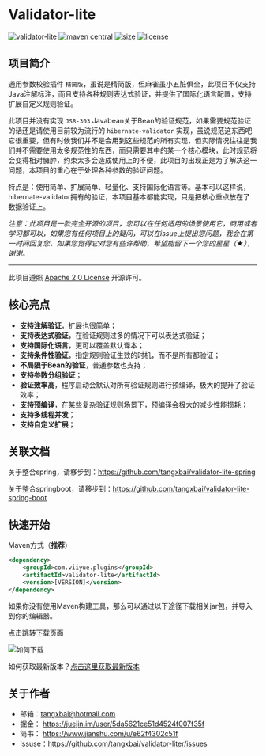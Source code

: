 

# Validator-lite

[![validator-lite](https://img.shields.io/badge/plugin-validator--lite-green?style=flat-square)](https://github.com/tangxbai/mybatis-mappe) [![maven central](https://img.shields.io/badge/maven%20central-v1.0.4-brightgreen?style=flat-square)](https://maven-badges.herokuapp.com/maven-central/org.mybatis/mybatis) ![size](https://img.shields.io/badge/size-155kB-green?style=flat-square) [![license](https://img.shields.io/badge/license-Apache%202-blue?style=flat-square)](http://www.apache.org/licenses/LICENSE-2.0.html)



## 项目简介

通用参数校验插件 `精简版`，虽说是精简版，但麻雀虽小五脏俱全，此项目不仅支持Java注解标注，而且支持各种规则表达式验证，并提供了国际化语言配置，支持扩展自定义规则验证。

此项目并没有实现 `JSR-303` Javabean关于Bean的验证规范，如果需要规范验证的话还是请使用目前较为流行的 `hibernate-validator` 实现，虽说规范这东西吧它很重要，但有时候我们并不是会用到这些规范的所有实现，但实际情况往往是我们并不需要使用太多规范性的东西，而只需要其中的某一个核心模块，此时规范将会变得相对臃肿，约束太多会造成使用上的不便，此项目的出现正是为了解决这一问题，本项目的重心在于处理各种参数的验证问题。

特点是：使用简单、扩展简单、轻量化、支持国际化语言等。基本可以这样说，hibernate-validator拥有的验证，本项目基本都能实现，只是把核心重点放在了数据验证上。

*注意：此项目是一款完全开源的项目，您可以在任何适用的场景使用它，商用或者学习都可以，如果您有任何项目上的疑问，可以在issue上提出您问题，我会在第一时间回复您，如果您觉得它对您有些许帮助，希望能留下一个您的星星（★），谢谢。*

------

此项目遵照 [Apache 2.0 License]( http://www.apache.org/licenses/LICENSE-2.0.txt ) 开源许可。



## 核心亮点

- **支持注解验证**，扩展也很简单；
- **支持表达式验证**，在验证规则过多的情况下可以表达式验证；
- **支持国际化语言**，更可以覆盖默认译本；
- **支持条件性验证**，指定规则验证生效的时机，而不是所有都验证；
- **不局限于Bean的验证**，普通参数也支持；
- **支持参数分组验证**；
- **验证效率高**，程序启动会默认对所有验证规则进行预编译，极大的提升了验证效率；
- **支持预编译**，在某些复杂验证规则场景下，预编译会极大的减少性能损耗；
- **支持多线程并发**；
- **支持自定义扩展**；



## 关联文档

关于整合spring，请移步到：https://github.com/tangxbai/validator-lite-spring

关于整合springboot，请移步到：https://github.com/tangxbai/validator-lite-spring-boot



## 快速开始

Maven方式（**推荐**）

```xml
<dependency>
	<groupId>com.viiyue.plugins</groupId>
	<artifactId>validator-lite</artifactId>
	<version>[VERSION]</version>
</dependency>
```

如果你没有使用Maven构建工具，那么可以通过以下途径下载相关jar包，并导入到你的编辑器。

[点击跳转下载页面](https://search.maven.org/search?q=g:com.viiyue.plugins%20AND%20a:validator-lite&core=gav)

![如何下载](https://upload-images.jianshu.io/upload_images/19801694-704582b6ff782352.png?imageMogr2/auto-orient/strip%7CimageView2/2/w/1240)

如何获取最新版本？[点击这里获取最新版本](https://search.maven.org/search?q=a:validator-lite)



## 关于作者

- 邮箱：tangxbai@hotmail.com
- 掘金： https://juejin.im/user/5da5621ce51d4524f007f35f
- 简书： https://www.jianshu.com/u/e62f4302c51f
- Issuse：https://github.com/tangxbai/validator-liter/issues
